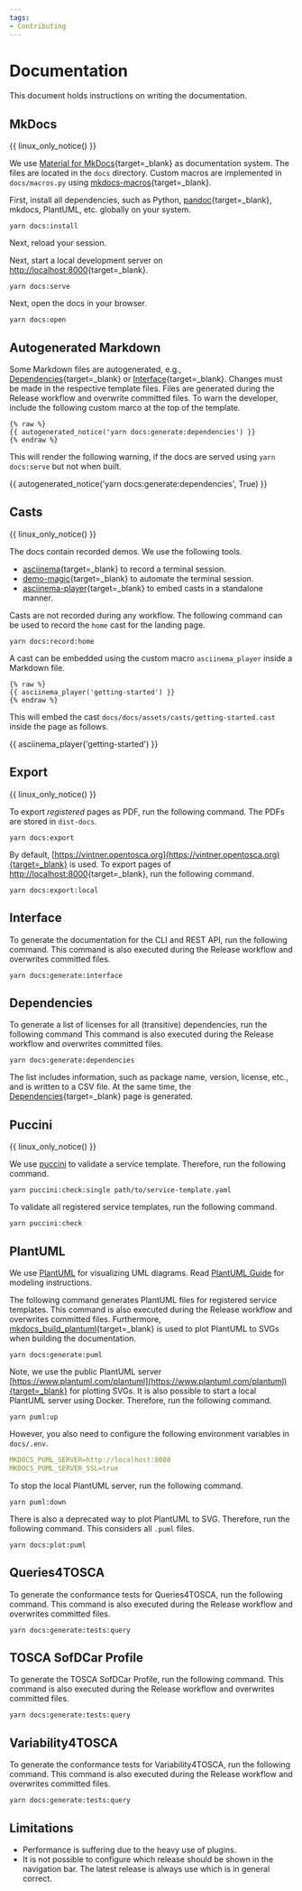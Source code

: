 ```yaml
---
tags:
- Contributing
---
```


# Documentation

This document holds instructions on writing the documentation.

## MkDocs

{{ linux_only_notice() }}

We use [Material for MkDocs](https://squidfunk.github.io/mkdocs-material){target=_blank} as documentation system.
The files are located in the `docs` directory.
Custom macros are implemented in `docs/macros.py` using [mkdocs-macros](https://mkdocs-macros-plugin.readthedocs.io){target=_blank}.

First, install all dependencies, such as Python, [pandoc](https://pandoc.org){target=_blank}, mkdocs, PlantUML, etc. globally on your system.

```shell linenums="1"
yarn docs:install
```

Next, reload your session.

Next, start a local development server on [http://localhost:8000](http://localhost:8000){target=_blank}.

```shell linenums="1"
yarn docs:serve
```

Next, open the docs in your browser.

```shell linenums="1"
yarn docs:open
```

## Autogenerated Markdown

Some Markdown files are autogenerated, e.g., [Dependencies](../dependencies.md){target=_blank} or [Interface](../interface.md){target=_blank}.
Changes must be made in the respective template files.
Files are generated during the Release workflow and overwrite committed files.
To warn the developer, include the following custom marco at the top of the template.

```text linenums="1"
{% raw %}
{{ autogenerated_notice('yarn docs:generate:dependencies') }}
{% endraw %}
```

This will render the following warning, if the docs are served using `yarn docs:serve` but not when built.

{{ autogenerated_notice('yarn docs:generate:dependencies', True) }}


## Casts

{{ linux_only_notice() }}

The docs contain recorded demos.
We use the following tools.

- [asciinema](https://asciinema.org/){target=_blank} to record a terminal session.
- [demo-magic](https://github.com/paxtonhare/demo-magic){target=_blank} to automate the terminal session.
- [asciinema-player](https://github.com/asciinema/asciinema-player){target=_blank} to embed casts in a standalone manner.

Casts are not recorded during any workflow.
The following command can be used to record the `home` cast for the landing page.

```shell linenums="1"
yarn docs:record:home
```

A cast can be embedded using the custom macro `asciinema_player` inside a Markdown file.

```text linenums="1"
{% raw %}
{{ asciinema_player('getting-started') }}
{% endraw %}
```

This will embed the cast `docs/docs/assets/casts/getting-started.cast` inside the page as follows.

{{ asciinema_player('getting-started') }}


## Export 

{{ linux_only_notice() }}

To export _registered_ pages as PDF, run the following command. 
The PDFs are stored in `dist-docs`.

```shell linenums="1"
yarn docs:export
```

By default, [https://vintner.opentosca.org](https://vintner.opentosca.org){target=_blank} is used.
To export pages of [http://localhost:8000](http://localhost:8000){target=_blank}, run the following command. 

```shell linenums="1"
yarn docs:export:local
```


## Interface

To generate the documentation for the CLI and REST API, run the following command.
This command is also executed during the Release workflow and overwrites committed files.

```shell linenums="1"
yarn docs:generate:interface
```

## Dependencies

To generate a list of licenses for all (transitive) dependencies, run the following command
This command is also executed during the Release workflow and overwrites committed files.

```shell linenums="1"
yarn docs:generate:dependencies
```

The list includes information, such as package name, version, license, etc., and is written to a CSV file.
At the same time, the [Dependencies](../dependencies.md){target=_blank} page is generated.

## Puccini

{{ linux_only_notice() }}

We use [puccini](https://github.com/tliron/puccini) to validate a service template.
Therefore, run the following command.

```shell linenums="1"
yarn puccini:check:single path/to/service-template.yaml
```

To validate all registered service templates, run the following command.

```shell linenums="1"
yarn puccini:check
```

## PlantUML

We use [PlantUML](http://plantuml.com) for visualizing UML diagrams.
Read [PlantUML Guide](https://plantuml.com/de/guide) for modeling instructions.

The following command generates PlantUML files for registered service templates.
This command is also executed during the Release workflow and overwrites committed files.
Furthermore, [mkdocs_build_plantuml](https://github.com/quantorconsulting/mkdocs_build_plantuml){target=_blank} is used to plot PlantUML to SVGs when building the documentation.

```shell linenums="1"
yarn docs:generate:puml
```

Note, we use the public PlantUML server [https://www.plantuml.com/plantuml](https://www.plantuml.com/plantuml){target=_blank} for plotting SVGs.
It is also possible to start a local PlantUML server using Docker.
Therefore, run the following command.

```shell linenums="1"
yarn puml:up 
```

However, you also need to configure the following environment variables in `docs/.env`.

```yaml linenums="1"
MKDOCS_PUML_SERVER=http://localhost:8080
MKDOCS_PUML_SERVER_SSL=true
```

To stop the local PlantUML server, run the following command.

```shell linenums="1"
yarn puml:down
```

There is also a deprecated way to plot PlantUML to SVG.
Therefore, run the following command.
This considers all `.puml` files.

```shell linenums="1"
yarn docs:plot:puml
```

## Queries4TOSCA

To generate the conformance tests for Queries4TOSCA, run the following command.
This command is also executed during the Release workflow and overwrites committed files.

```shell linenums="1"
yarn docs:generate:tests:query
```

## TOSCA SofDCar Profile

To generate the TOSCA SofDCar Profile, run the following command.
This command is also executed during the Release workflow and overwrites committed files.

```shell linenums="1"
yarn docs:generate:tests:query
```

## Variability4TOSCA

To generate the conformance tests for Variability4TOSCA, run the following command.
This command is also executed during the Release workflow and overwrites committed files.

```shell linenums="1"
yarn docs:generate:tests:query
```

## Limitations

- Performance is suffering due to the heavy use of plugins.
- It is not possible to configure which release should be shown in the navigation bar. The latest release is always use which is in general correct.
